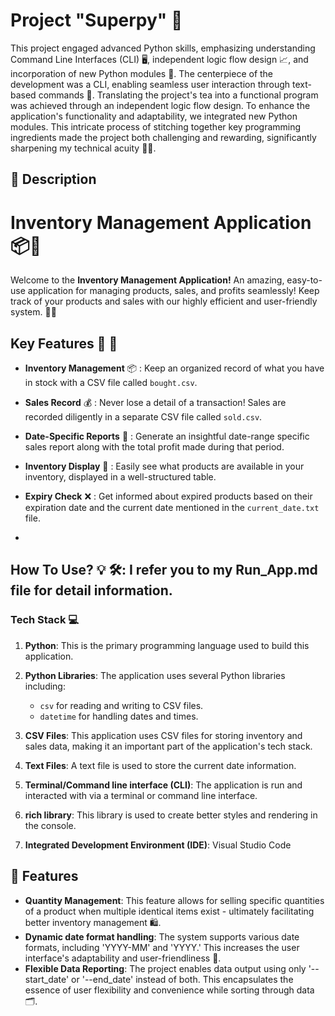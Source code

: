# Project "Superpy" 🚀 

This project engaged advanced Python skills, emphasizing understanding Command Line Interfaces (CLI) 🖥️, independent logic flow design 📈, and incorporation of new Python modules 🐍. The centerpiece of the development was a CLI, enabling seamless user interaction through text-based commands 📜. Translating the project's tea into a functional program was achieved through an independent logic flow design. To enhance the application's functionality and adaptability, we integrated new Python modules. This intricate process of stitching together key programming ingredients made the project both challenging and rewarding, significantly sharpening my technical acuity 🔧💡.

## 📝 Description
# Inventory Management Application 📦💼

Welcome to the **Inventory Management Application!** An amazing, easy-to-use application for managing products, sales, and profits seamlessly! Keep track of your products and sales with our highly efficient and user-friendly system. 🎯🚀

## Key Features 👀 🎉

- **Inventory Management** 📦 : Keep an organized record of what you have in stock with a CSV file called `bought.csv`.
  
- **Sales Record** 💰 : Never lose a detail of a transaction! Sales are recorded diligently in a separate CSV file called `sold.csv`.
  
- **Date-Specific Reports** 📆 : Generate an insightful date-range specific sales report along with the total profit made during that period.
  
- **Inventory Display** 📝 : Easily see what products are available in your inventory, displayed in a well-structured table.
  
- **Expiry Check** ❌ : Get informed about expired products based on their expiration date and the current date mentioned in the `current_date.txt` file.
- 

## How To Use? 💡 🛠️: I refer you to my Run_App.md file for detail information.
 


### Tech Stack 💻 

1. **Python**: This is the primary programming language used to build this application.

2. **Python Libraries**: The application uses several Python libraries including:
   - `csv` for reading and writing to CSV files.
   - `datetime` for handling dates and times.

3. **CSV Files**: This application uses CSV files for storing inventory and sales data, making it an important part of the application's tech stack.

4. **Text Files**: A text file is used to store the current date information.

5. **Terminal/Command line interface (CLI)**: The application is run and interacted with via a terminal or command line interface.

6. **rich library**: This library is used to create better styles and rendering in the console.

7. **Integrated Development Environment (IDE)**: Visual Studio Code


## 🌟 Features

- **Quantity Management**: This feature allows for selling specific quantities of a product when multiple identical items exist - ultimately facilitating better inventory management 🛍️.
- **Dynamic date format handling**: The system supports various date formats, including 'YYYY-MM' and 'YYYY.' This increases the user interface's adaptability and user-friendliness 📆.
- **Flexible Data Reporting**: The project enables data output using only '--start_date' or '--end_date' instead of both. This encapsulates the essence of user flexibility and convenience while sorting through data 🗂️.
 
